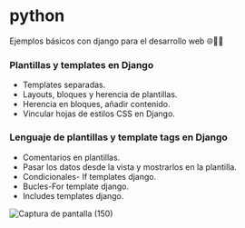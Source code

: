 # python
Ejemplos básicos con django para el desarrollo web 🌐👨‍💻
 ### Plantillas y templates en Django
 - Templates separadas.
 - Layouts, bloques y herencia de plantillas.
 - Herencia en bloques, añadir contenido.
 - Vincular hojas de estilos CSS en Django.
 
### Lenguaje de plantillas y template tags en Django
- Comentarios en plantillas.
- Pasar los datos desde la vista y mostrarlos en la plantilla.
- Condicionales- If templates django.
- Bucles-For template django.
- Includes templates django.

![Captura de pantalla (150)](https://user-images.githubusercontent.com/46753453/90947673-e0b97f80-e3f4-11ea-9f17-e636d0e052a6.png)
